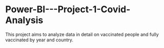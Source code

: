 # Power-BI---Project-1-Covid-Analysis
This project aims to analyze data in detail on vaccinated people and fully vaccinated by year and  country.
